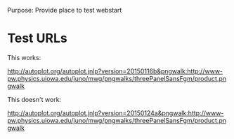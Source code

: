 Purpose: Provide place to test webstart

# Test URLs

This works:

<http://autoplot.org/autoplot.jnlp?version=20150116b&pngwalk:http://www-pw.physics.uiowa.edu/juno/mwg/pngwalks/threePanelSansFgm/product.pngwalk>

This doesn't work:

<http://autoplot.org/autoplot.jnlp?version=20150124a&pngwalk:http://www-pw.physics.uiowa.edu/juno/mwg/pngwalks/threePanelSansFgm/product.pngwalk>

